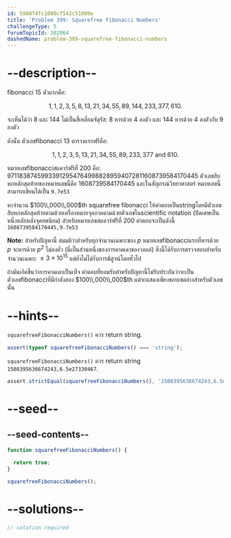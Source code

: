 ```yaml
---
id: 5900f4fc1000cf542c51000e
title: 'Problem 399: Squarefree Fibonacci Numbers'
challengeType: 5
forumTopicId: 302064
dashedName: problem-399-squarefree-fibonacci-numbers
---
```


# --description--

fibonacci 15 ตัวแรกคือ:

$$1,1,2,3,5,8,13,21,34,55,89,144,233,377,610.$$

จะเห็นได้ว่า 8 และ 144 ไม่เป็นสี่เหลี่ยมจัตุรัส: 8 หารด้วย 4 ลงตัว และ 144 หารด้วย 4 ลงตัวกับ 9 ลงตัว

ดังนั้น ตัวเลขfibonacci 13 ตารางแรกฟรีคือ:

$$1,1,2,3,5,13,21,34,55,89,233,377 \text{ and } 610.$$

หมายเลขfibonacciสแควร์ฟรีที่ $200$ คือ: 971183874599339129547649988289594072811608739584170445 ตัวเลขสิบหกหลักสุดท้ายของหมายเลขนี้คือ 1608739584170445 และในสัญกรณ์วิทยาศาสตร์ หมายเลขนี้สามารถเขียนได้เป็น `9.7e53`

หาจำนวน $100\\,000\\,000$th squarefree fibonacci ให้คำตอบเป็นstringโดยมีตัวเลขสิบหกหลักสุดท้ายตามด้วยเครื่องหมายจุลภาคตามด้วยตัวเลขในscientific notation (ปัดเศษเป็นหนึ่งหลักหลังจุดทศนิยม) สำหรับหมายเลขสแควร์ฟรีที่ $200$ คำตอบจะเป็นดังนี้ `1608739584170445,9.7e53`

**Note:** สำหรับปัญหานี้ สมมติว่าสำหรับทุกจำนวนเฉพาะของ $p$ หมายเลขfibonacciแรกที่หารด้วย $p$ จะหารด้วย $p^2$ ไม่ลงตัว (นี่เป็นส่วนหนึ่งของการคาดเดาของวอลล์) สิ่งนี้ได้รับการตรวจสอบสำหรับจำนวนเฉพาะ $≤ 3 \times {10}^{15}$ แต่ยังไม่ได้รับการพิสูจน์โดยทั่วไป

ถ้ามันเกิดขึ้นว่าการคาดเดาเป็นเท็จ คำตอบที่ยอมรับสำหรับปัญหานี้ไม่รับประกันว่าจะเป็นตัวเลขfibonacciที่มีกำลังสอง $100\\,000\\,000$th แต่จะแสดงเพียงขอบเขตล่างสำหรับตัวเลขนั้น

# --hints--

`squarefreeFibonacciNumbers()` ควร return string.

```js
assert(typeof squarefreeFibonacciNumbers() === 'string');
```

`squarefreeFibonacciNumbers()` ควร return string `1508395636674243,6.5e27330467`.

```js
assert.strictEqual(squarefreeFibonacciNumbers(), '1508395636674243,6.5e27330467');
```

# --seed--

## --seed-contents--

```js
function squarefreeFibonacciNumbers() {

  return true;
}

squarefreeFibonacciNumbers();
```

# --solutions--

```js
// solution required
```
